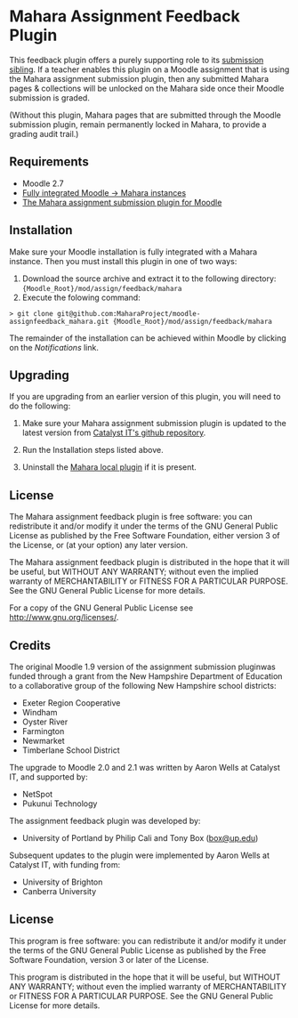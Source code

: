 # Mahara Assignment Feedback Plugin

This feedback plugin offers a purely supporting role to its [submission sibling][1]. If a teacher enables this plugin on a Moodle assignment that is using the Mahara assignment submission plugin, then any submitted Mahara pages & collections will be unlocked on the Mahara side once their Moodle submission is graded.

(Without this plugin, Mahara pages that are submitted through the Moodle submission plugin, remain permanently locked in Mahara, to provide a grading audit trail.)

## Requirements

- Moodle 2.7
- [Fully integrated Moodle -> Mahara instances][2]
- [The Mahara assignment submission plugin for Moodle][1]

## Installation

Make sure your Moodle installation is fully integrated with a Mahara instance. Then you must install this
plugin in one of two ways:

1. Download the source archive and extract it to the following directory: `{Moodle_Root}/mod/assign/feedback/mahara`
2. Execute the folowing command:

```
> git clone git@github.com:MaharaProject/moodle-assignfeedback_mahara.git {Moodle_Root}/mod/assign/feedback/mahara
```

The remainder of the installation can be achieved within Moodle by clicking on the _Notifications_ link.

## Upgrading

If you are upgrading from an earlier version of this plugin, you will need to do the following:

1. Make sure your Mahara assignment submission plugin is updated to the latest version from [Catalyst IT's github repository][1].

2. Run the Installation steps listed above.

3. Uninstall the [Mahara local plugin][3] if it is present.

## License

The Mahara assignment feedback plugin is free software: you can redistribute it and/or modify
it under the terms of the GNU General Public License as published by
the Free Software Foundation, either version 3 of the License, or
(at your option) any later version.

The Mahara assignment feedback plugin is distributed in the hope that it will be useful,
but WITHOUT ANY WARRANTY; without even the implied warranty of
MERCHANTABILITY or FITNESS FOR A PARTICULAR PURPOSE. See the
GNU General Public License for more details.

For a copy of the GNU General Public License see http://www.gnu.org/licenses/.

## Credits

The original Moodle 1.9 version of the assignment submission pluginwas funded through a grant from the New Hampshire Department of Education to a collaborative group of the following New Hampshire school districts:

 - Exeter Region Cooperative
 - Windham
 - Oyster River
 - Farmington
 - Newmarket
 - Timberlane School District

The upgrade to Moodle 2.0 and 2.1 was written by Aaron Wells at Catalyst IT, and supported by:

 - NetSpot
 - Pukunui Technology

The assignment feedback plugin was developed by:

 - University of Portland by Philip Cali and Tony Box (box@up.edu)

Subsequent updates to the plugin were implemented by Aaron Wells at Catalyst IT, with funding from:

 - University of Brighton
 - Canberra University

## License

This program is free software: you can redistribute it and/or modify
it under the terms of the GNU General Public License as published by
the Free Software Foundation, version 3 or later of the License.

This program is distributed in the hope that it will be useful,
but WITHOUT ANY WARRANTY; without even the implied warranty of
MERCHANTABILITY or FITNESS FOR A PARTICULAR PURPOSE.  See the
GNU General Public License for more details.

[1]: https://github.com/MaharaProject/moodle-assignsubmission_mahara
[2]: http://manual.mahara.org/en/1.9/mahoodle/mahoodle.html
[3]: https://github.com/fellowapeman/moodle-local_mahara
